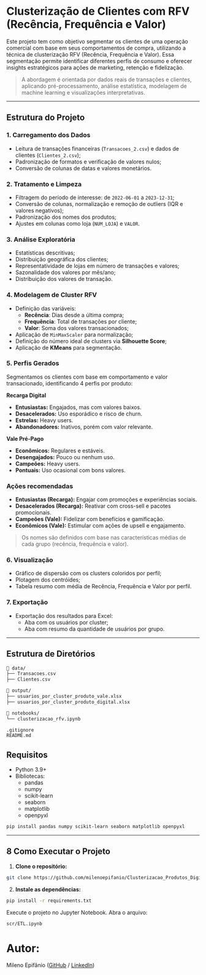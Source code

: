 ﻿# Clusterização de Clientes com RFV (Recência, Frequência e Valor)

Este projeto tem como objetivo segmentar os clientes de uma operação comercial com base em seus comportamentos de compra, utilizando a técnica de clusterização RFV (Recência, Frequência e Valor). Essa segmentação permite identificar diferentes perfis de consumo e oferecer insights estratégicos para ações de marketing, retenção e fidelização.

> A abordagem é orientada por dados reais de transações e clientes, aplicando pré-processamento, análise estatística, modelagem de machine learning e visualizações interpretativas.

---

## Estrutura do Projeto

### 1. **Carregamento dos Dados**
- Leitura de transações financeiras (`Transacoes_2.csv`) e dados de clientes (`Clientes_2.csv`);
- Padronização de formatos e verificação de valores nulos;
- Conversão de colunas de datas e valores monetários.

### 2. **Tratamento e Limpeza**
- Filtragem do período de interesse: de `2022-06-01` a `2023-12-31`;
- Conversão de colunas, normalização e remoção de outliers (IQR e valores negativos);
- Padronização dos nomes dos produtos;
- Ajustes em colunas como loja (`NUM_LOJA`) e `VALOR`.

### 3. **Análise Exploratória**
- Estatísticas descritivas;
- Distribuição geográfica dos clientes;
- Representatividade de lojas em número de transações e valores;
- Sazonalidade dos valores por mês/ano;
- Distribuição dos valores de transação.

### 4. **Modelagem de Cluster RFV**
- Definição das variáveis:
  - **Recência**: Dias desde a última compra;
  - **Frequência**: Total de transações por cliente;
  - **Valor**: Soma dos valores transacionados;
- Aplicação de `MinMaxScaler` para normalização;
- Definição do número ideal de clusters via **Silhouette Score**;
- Aplicação de **KMeans** para segmentação.

### 5. **Perfis Gerados**

Segmentamos os clientes com base em comportamento e valor transacionado, identificando 4 perfis por produto:

**Recarga Digital**
- **Entusiastas:** Engajados, mas com valores baixos.
- **Desacelerados:** Uso esporádico e risco de churn.
- **Estrelas:** Heavy users.
- **Abandonadores:** Inativos, porém com valor relevante.

**Vale Pré-Pago**
- **Econômicos:** Regulares e estáveis.
- **Desengajados:** Pouco ou nenhum uso.
- **Campeões:** Heavy users.
- **Pontuais:** Uso ocasional com bons valores.

### Ações recomendadas

- **Entusiastas (Recarga):** Engajar com promoções e experiências sociais.
- **Desacelerados (Recarga):** Reativar com cross-sell e pacotes promocionais.
- **Campeões (Vale):** Fidelizar com benefícios e gamificação.
- **Econômicos (Vale):** Estimular com ações de upsell e engajamento.


> Os nomes são definidos com base nas características médias de cada grupo (recência, frequência e valor).

### 6. **Visualização**
- Gráfico de dispersão com os clusters coloridos por perfil;
- Plotagem dos centróides;
- Tabela resumo com média de Recência, Frequência e Valor por perfil.

### 7. **Exportação**
- Exportação dos resultados para Excel:
  - Aba com os usuários por cluster;
  - Aba com resumo da quantidade de usuários por grupo.

---

## Estrutura de Diretórios

```bash
📁 data/
├── Transacoes.csv
├── Clientes.csv

📁 output/
├── usuarios_por_cluster_produto_vale.xlsx
├── usuarios_por_cluster_produto_digital.xlsx

📁 notebooks/
└── clusterizacao_rfv.ipynb

.gitignore
README.md
```

## Requisitos

- Python 3.9+
- Bibliotecas:
  - pandas
  - numpy
  - scikit-learn
  - seaborn
  - matplotlib
  - openpyxl

```bash
pip install pandas numpy scikit-learn seaborn matplotlib openpyxl
```

---

## 8 Como Executar o Projeto

1. **Clone o repositório:**
```bash
git clone https://github.com/milenoepifanio/Clusterizacao_Produtos_Digitais.git
```

2. **Instale as dependências:**
```bash
pip install -r requirements.txt
```

Execute o projeto no Jupyter Notebook. Abra o arquivo:
```bash
scr/ETL.ipynb
```

# Autor:
Mileno Epifânio ([GitHub](https://github.com/milenoepifanio) / [LinkedIn](https://www.linkedin.com/in/milenoepifanio/))